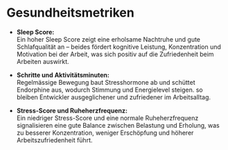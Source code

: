# Gesundheitsmetriken

- **Sleep Score:**  
  Ein hoher Sleep Score zeigt eine erholsame Nachtruhe und gute Schlafqualität
  an – beides fördert kognitive Leistung, Konzentration und Motivation bei der
  Arbeit, was sich positiv auf die Zufriedenheit beim Arbeiten auswirkt.

- **Schritte und Aktivitätsminuten:**  
  Regelmässige Bewegung baut Stresshormone ab und schüttet Endorphine aus,
  wodurch Stimmung und Energielevel steigen. so bleiben Entwickler
  ausgeglichener und zufriedener im Arbeitsalltag.

- **Stress-Score und Ruheherzfrequenz:**  
  Ein niedriger Stress-Score und eine normale Ruheherzfrequenz signalisieren
  eine gute Balance zwischen Belastung und Erholung, was zu besserer
  Konzentration, weniger Erschöpfung und höherer Arbeitszufriedenheit führt.
